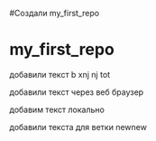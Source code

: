 ﻿#Создали my_first_repo
# my_first_repo


добавили текст b xnj nj tot 

добавили текст через веб браузер

добавим текст локально

добавили текста для ветки newnew